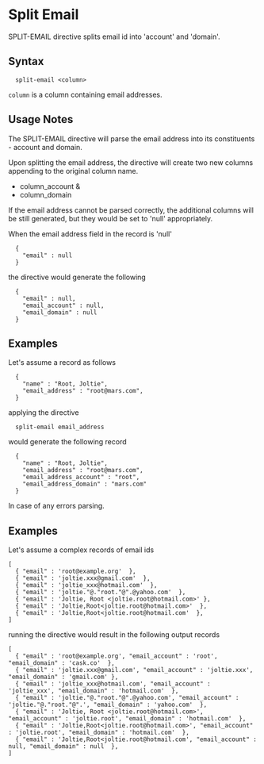 # Split Email

SPLIT-EMAIL directive splits email id into 'account' and 'domain'.

## Syntax

```
  split-email <column>
```

```column``` is a column containing email addresses.

## Usage Notes

The SPLIT-EMAIL directive will parse the email address into its constituents - account and domain.

Upon splitting the email address, the directive will create two new columns
appending to the original column name.

* column_account &
* column_domain


If the email address cannot be parsed correctly, the additional columns will be still
generated, but they would be set to 'null' appropriately.

When the email address field in the record is 'null'

```
  {
    "email" : null
  }
```

the directive would generate the following

```
  {
    "email" : null,
    "email_account" : null,
    "email_domain" : null
  }
```

## Examples

Let's assume a record as follows

```
  {
    "name" : "Root, Joltie",
    "email_address" : "root@mars.com",
  }
```

applying the directive

```
  split-email email_address
```

would generate the following record

```
  {
    "name" : "Root, Joltie",
    "email_address" : "root@mars.com",
    "email_address_account" : "root",
    "email_address_domain" : "mars.com"
  }
```

In case of any errors parsing.

## Examples

Let's assume a complex records of email ids

```
[
  { "email" : 'root@example.org'  },
  { "email" : 'joltie.xxx@gmail.com'  },
  { "email" : 'joltie_xxx@hotmail.com'  },
  { "email" : 'joltie."@."root."@".@yahoo.com'  },
  { "email" : 'Joltie, Root <joltie.root@hotmail.com>' },
  { "email" : 'Joltie,Root<joltie.root@hotmail.com>'  },
  { "email" : 'Joltie,Root<joltie.root@hotmail.com'  },
]
```

running the directive would result in the following output records

```
[
  { "email" : 'root@example.org', "email_account" : 'root', "email_domain" : 'cask.co'  },
  { "email" : 'joltie.xxx@gmail.com', "email_account" : 'joltie.xxx', "email_domain" : 'gmail.com' },
  { "email" : 'joltie_xxx@hotmail.com', "email_account" : 'joltie_xxx', "email_domain" : 'hotmail.com'  },
  { "email" : 'joltie."@."root."@".@yahoo.com', "email_account" : 'joltie."@."root."@".', "email_domain" : 'yahoo.com'  },
  { "email" : 'Joltie, Root <joltie.root@hotmail.com>', "email_account" : 'joltie.root', "email_domain" : 'hotmail.com'  },
  { "email" : 'Joltie,Root<joltie.root@hotmail.com>', "email_account" : 'joltie.root', "email_domain" : 'hotmail.com'  },
  { "email" : 'Joltie,Root<joltie.root@hotmail.com', "email_account" : null, "email_domain" : null  },
]
```
